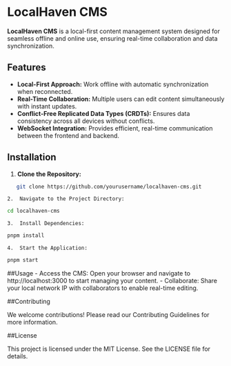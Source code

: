 # LocalHaven CMS

**LocalHaven CMS** is a local-first content management system designed for seamless offline and online use, ensuring real-time collaboration and data synchronization.

## Features

- **Local-First Approach:** Work offline with automatic synchronization when reconnected.
- **Real-Time Collaboration:** Multiple users can edit content simultaneously with instant updates.
- **Conflict-Free Replicated Data Types (CRDTs):** Ensures data consistency across all devices without conflicts.
- **WebSocket Integration:** Provides efficient, real-time communication between the frontend and backend.

## Installation

1. **Clone the Repository:**
```bash
   git clone https://github.com/yourusername/localhaven-cms.git
```

	2.	Navigate to the Project Directory:
```bash
cd localhaven-cms
```


	3.	Install Dependencies:
```bash
pnpm install
```

	4.	Start the Application:
```bash
pnpm start
```


##Usage
	- Access the CMS:
Open your browser and navigate to http://localhost:3000 to start managing your content.
	-	Collaborate:
Share your local network IP with collaborators to enable real-time editing.

##Contributing

We welcome contributions! Please read our Contributing Guidelines for more information.

##License

This project is licensed under the MIT License. See the LICENSE file for details.

